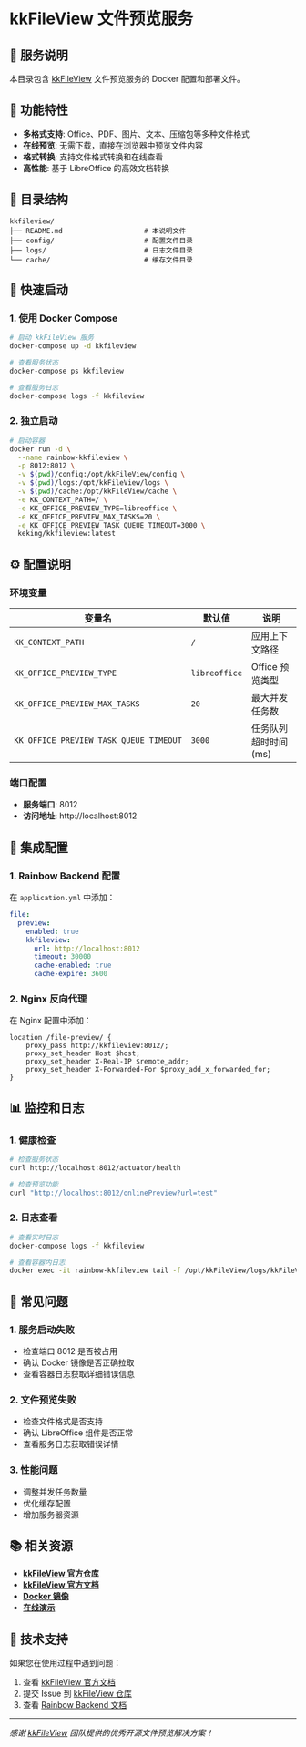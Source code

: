 # kkFileView 文件预览服务

## 📄 服务说明

本目录包含 [kkFileView](https://github.com/kekingcn/kkFileView) 文件预览服务的 Docker 配置和部署文件。

## 🎯 功能特性

- **多格式支持**: Office、PDF、图片、文本、压缩包等多种文件格式
- **在线预览**: 无需下载，直接在浏览器中预览文件内容
- **格式转换**: 支持文件格式转换和在线查看
- **高性能**: 基于 LibreOffice 的高效文档转换

## 📁 目录结构

```
kkfileview/
├── README.md                    # 本说明文件
├── config/                      # 配置文件目录
├── logs/                        # 日志文件目录
└── cache/                       # 缓存文件目录
```

## 🚀 快速启动

### 1. **使用 Docker Compose**

```bash
# 启动 kkFileView 服务
docker-compose up -d kkfileview

# 查看服务状态
docker-compose ps kkfileview

# 查看服务日志
docker-compose logs -f kkfileview
```

### 2. **独立启动**

```bash
# 启动容器
docker run -d \
  --name rainbow-kkfileview \
  -p 8012:8012 \
  -v $(pwd)/config:/opt/kkFileView/config \
  -v $(pwd)/logs:/opt/kkFileView/logs \
  -v $(pwd)/cache:/opt/kkFileView/cache \
  -e KK_CONTEXT_PATH=/ \
  -e KK_OFFICE_PREVIEW_TYPE=libreoffice \
  -e KK_OFFICE_PREVIEW_MAX_TASKS=20 \
  -e KK_OFFICE_PREVIEW_TASK_QUEUE_TIMEOUT=3000 \
  keking/kkfileview:latest
```

## ⚙️ 配置说明

### 环境变量

| 变量名 | 默认值 | 说明 |
|--------|--------|------|
| `KK_CONTEXT_PATH` | `/` | 应用上下文路径 |
| `KK_OFFICE_PREVIEW_TYPE` | `libreoffice` | Office 预览类型 |
| `KK_OFFICE_PREVIEW_MAX_TASKS` | `20` | 最大并发任务数 |
| `KK_OFFICE_PREVIEW_TASK_QUEUE_TIMEOUT` | `3000` | 任务队列超时时间(ms) |

### 端口配置

- **服务端口**: 8012
- **访问地址**: http://localhost:8012

## 🔧 集成配置

### 1. **Rainbow Backend 配置**

在 `application.yml` 中添加：

```yaml
file:
  preview:
    enabled: true
    kkfileview:
      url: http://localhost:8012
      timeout: 30000
      cache-enabled: true
      cache-expire: 3600
```

### 2. **Nginx 反向代理**

在 Nginx 配置中添加：

```nginx
location /file-preview/ {
    proxy_pass http://kkfileview:8012/;
    proxy_set_header Host $host;
    proxy_set_header X-Real-IP $remote_addr;
    proxy_set_header X-Forwarded-For $proxy_add_x_forwarded_for;
}
```

## 📊 监控和日志

### 1. **健康检查**

```bash
# 检查服务状态
curl http://localhost:8012/actuator/health

# 检查预览功能
curl "http://localhost:8012/onlinePreview?url=test"
```

### 2. **日志查看**

```bash
# 查看实时日志
docker-compose logs -f kkfileview

# 查看容器内日志
docker exec -it rainbow-kkfileview tail -f /opt/kkFileView/logs/kkFileView.log
```

## 🐛 常见问题

### 1. **服务启动失败**
- 检查端口 8012 是否被占用
- 确认 Docker 镜像是否正确拉取
- 查看容器日志获取详细错误信息

### 2. **文件预览失败**
- 检查文件格式是否支持
- 确认 LibreOffice 组件是否正常
- 查看服务日志获取错误详情

### 3. **性能问题**
- 调整并发任务数量
- 优化缓存配置
- 增加服务器资源

## 📚 相关资源

- **[kkFileView 官方仓库](https://github.com/kekingcn/kkFileView)**
- **[kkFileView 官方文档](https://kkview.cn)**
- **[Docker 镜像](https://hub.docker.com/r/keking/kkfileview)**
- **[在线演示](https://demo.kkview.cn)**

## 🤝 技术支持

如果您在使用过程中遇到问题：

1. 查看 [kkFileView 官方文档](https://kkview.cn)
2. 提交 Issue 到 [kkFileView 仓库](https://github.com/kekingcn/kkFileView/issues)
3. 查看 [Rainbow Backend 文档](../README.md)

---

*感谢 [kkFileView](https://github.com/kekingcn/kkFileView) 团队提供的优秀开源文件预览解决方案！*
